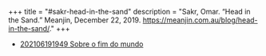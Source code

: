 +++
title = "#sakr-head-in-the-sand"
description = "Sakr, Omar. “Head in the Sand.” Meanjin, December 22, 2019. https://meanjin.com.au/blog/head-in-the-sand/."
+++
- [202106191949 Sobre o fim do mundo](/zettelkasten/202106191949-sobre-o-fim-do-mundo)
